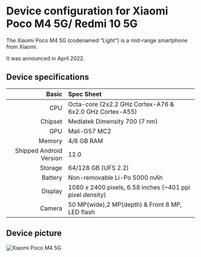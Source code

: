 Device configuration for Xiaomi Poco M4 5G/ Redmi 10 5G
=========================================

The Xiaomi Poco M4 5G (codenamed _"Light"_) is a mid-range smartphone from Xiaomi.

It was announced in April 2022.

## Device specifications

Basic   | Spec Sheet
-------:|:-------------------------
CPU     | Octa-core (2x2.2 GHz Cortex-A76 & 6x2.0 GHz Cortex-A55)
Chipset | Mediatek Dimensity 700 (7 nm)
GPU     | Mali-G57 MC2
Memory  | 4/6 GB RAM
Shipped Android Version | 12.0
Storage | 64/128 GB (UFS 2.2)
Battery | Non-removable Li-Po 5000 mAh
Display | 1080 x 2400 pixels, 6.58 inches (~401 ppi pixel density)
Camera  | 50 MP(wide),2 MP(depth) & Front 8 MP, LED flash

## Device picture

![Xiaomi Poco M4 5G](https://fdn2.gsmarena.com/vv/pics/xiaomi/xiaomi-poco-m4-5g-2.jpg)

